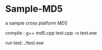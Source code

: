 # Sample-MD5
a sample cross platform MD5

compile : g++ md5.cpp test.cpp -o test.exe

run test: ./test.exe
